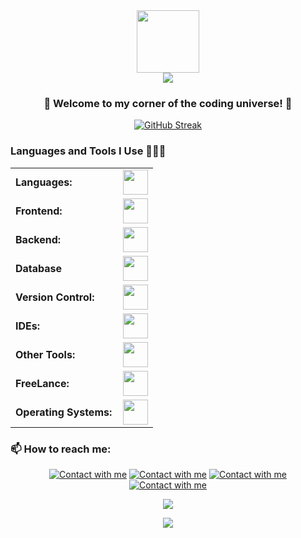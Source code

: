 <div align="center">
        <a href="https://github.com/VishalBelwal?tab=repositories">
            <img src="cat.webp" width="100"/>
        </a>
</div>
<div align="center">
    <img src="https://readme-typing-svg.herokuapp.com/?font=Righteous&size=35&center=true&vCenter=true&width=500&height=70&duration=5000&lines=Hey+fellas+👋,+I'm+Vishal+!;" />
</div>

 ###  <p align="center">🌟 Welcome to my corner of the coding universe! 🌟<p/>

<div align="center">
    <a href="https://git.io/streak-stats"><img src="https://streak-stats.demolab.com?user=beetlejusse&theme=transparent&hide_border=true" alt="GitHub Streak" /></a>
</div>

### Languages and Tools I Use 👨🏻‍💻

<table align="center">
    <tr>
        <td style="font-weight: bold; padding-right: 10px; vertical-align: center; border: none;">Languages:</td>
        <td><img height="40" src="https://skillicons.dev/icons?i=js,ts,python,cpp,c"/></td>
    </tr>
      <tr>
        <td style="font-weight: bold; padding-right: 10px; vertical-align: center; border: none;">Frontend:</td>
        <td><img height="40" src="https://skillicons.dev/icons?i=nextjs,react,tailwind,bootstrap,redux,jquery,html,css"/></td>
    </tr>
    <tr>
        <td style="font-weight: bold; padding-right: 10px; vertical-align: center; border: none;">Backend:</td>
        <td><img height="40" src="https://skillicons.dev/icons?i=nodejs,express,python,fastapi,flask,postman"/></td>
    </tr>
    <tr>
        <td style="font-weight: bold; padding-right: 10px; vertical-align: center; border: none;">Database</td>
        <td><img height="40" src="https://skillicons.dev/icons?i=mongodb"/></td>
    </tr>
    <tr>
        <td style="font-weight: bold; padding-right: 10px; vertical-align: center; border: none;">Version Control:</td>
        <td><img height="40" src="https://skillicons.dev/icons?i=git,github"/></td>
    </tr>
    <tr>
        <td style="font-weight: bold; padding-right: 10px; vertical-align: center; border: none;">IDEs:</td>
        <td><img height="40" src="https://skillicons.dev/icons?i=vscode,pycharm,visualstudio,replit"/></td>
    </tr>
    <tr>
        <td style="font-weight: bold; padding-right: 10px; vertical-align: center; border: none;">Other Tools:</td>
        <td><img height="40" src="https://skillicons.dev/icons?i=npm,bun,appwrite,notion,androidstudio"/></td>
    </tr>
    <tr>
        <td style="font-weight: bold; padding-right: 10px; vertical-align: center; border: none;">FreeLance:</td>
        <td><img height="40" src="https://skillicons.dev/icons?i=ae,pr,ps,canva"/></td>
    </tr>
    <tr>
        <td style="font-weight: bold; padding-right: 10px; vertical-align: center; border: none;">Operating Systems:</td>
        <td><img height="40" src="https://skillicons.dev/icons?i=windows,macos"/></td>
    </tr>
</table>

### 📫 How to reach me:
<div align="center">

[![Contact with me](https://skillicons.dev/icons?i=instagram)](https://www.instagram.com/mevisaal_/) 
[![Contact with me](https://skillicons.dev/icons?i=linkedin)](https://www.linkedin.com/in/vishal-belwal-35b8552a6) 
[![Contact with me](https://skillicons.dev/icons?i=gmail)](mailto:vishalbelwal52@gmail.com)
[![Contact with me](https://skillicons.dev/icons?i=github)](https://github.com/VishalBelwal)

</div>

</div>

<div align="center">
  
[![](https://visitcount.itsvg.in/api?id=VishalBelwal&icon=3&color=6)](https://visitcount.itsvg.in)

</div>
<!-- <a href="https://github.com/vibrantfix#gh-dark-mode-only">
  <img src="https://capsule-render.vercel.app/api?section=footer&type=waving&color=0:243694,50:264778,100:427786" alt="Header" width="100%" align="left"/>
</a> -->

<div align="center">
	
[![](https://user-images.githubusercontent.com/110062591/199664030-9e8cb78a-e462-4368-995a-a792a1c0ed69.gif)](#)
